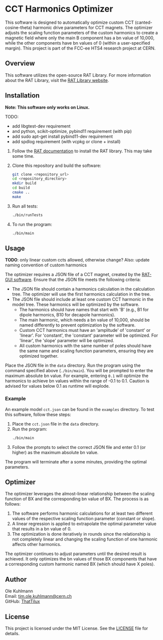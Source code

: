 # CCT Harmonics Optimizer

This software is designed to automatically optimize custom CCT (canted-cosine-theta) harmonic drive parameters for CCT magnets. The optimizer adjusts the scaling function parameters of the custom harmonics to create a magnetic field where only the main B component has a bn value of 10,000, while the other components have bn values of 0 (within a user-specified margin). This project is part of the FCC-ee HTS4 research project at CERN.

## Overview

This software utilizes the open-source RAT Library. For more information about the RAT Library, visit the [RAT Library website](https://rat-gui.com/library.html).

## Installation

**Note: This software only works on Linux.**

TODO: 
- add libgtest-dev requirement
- and python, scikit-optimize, pybind11 requirement (with pip)
- add sudo apt-get install pybind11-dev requirement
- add spdlog requirement (with vcpkg or clone + install)

1. Follow the [RAT documentation](https://gitlab.com/Project-Rat/rat-documentation) to install the RAT library. This may take some time.

2. Clone this repository and build the software:
    ```sh
    git clone <repository_url>
    cd <repository_directory>
    mkdir build
    cd build
    cmake ..
    make
    ```

3. Run all tests:
    ```sh
    ./bin/runTests
    ```

4. To run the program:
    ```sh
    ./bin/main
    ```

## Usage

**TODO**: only linear custom ccts allowed, otherwise change? Also: update naming convention of custom harmonics

The optimizer requires a JSON file of a CCT magnet, created by the [RAT-GUI software](https://rat-gui.com/index.html). Ensure that the JSON file meets the following criteria:

- The JSON file should contain a harmonics calculation in the calculation tree. The optimizer will use the first harmonics calculation in the tree.
- The JSON file should include at least one custom CCT harmonic in the model tree. These harmonics will be optimized by the software.
    - The harmonics should have names that start with 'B' (e.g., B1 for dipole harmonics, B10 for decapole harmonics).
    - The main harmonic, which needs a bn value of 10,000, should be named differently to prevent optimization by the software.
    - Custom CCT harmonics must have an 'amplitude' of 'constant' or 'linear'. For 'constant', the 'constant' parameter will be optimized. For 'linear', the 'slope' parameter will be optimized.
    - All custom harmonics with the same number of poles should have the same name and scaling function parameters, ensuring they are optimized together.


Place the JSON file in the `data` directory. Run the program using the command specified above (`./bin/main`). You will be prompted to enter the maximum absolute bn value. For example, entering `0.1` will optimize the harmonics to achieve bn values within the range of -0.1 to 0.1.
Caution is advised for values below 0.1 as runtime will explode.

### Example

An example model `cct.json` can be found in the `examples` directory. To test this software, follow these steps:

1. Place the `cct.json` file in the `data` directory.
2. Run the program:
    ```sh
    ./bin/main
    ```
3. Follow the prompts to select the correct JSON file and enter 0.1 (or higher) as the maximum absolute bn value.

The program will terminate after a some minutes, providing the optimal parameters.

## Optimizer

The optimizer leverages the almost-linear relationship between the scaling function of BX and the corresponding bn value of BX. The process is as follows:

1. The software performs harmonic calculations for at least two different values of the respective scaling function parameter (constant or slope).
2. A linear regression is applied to extrapolate the optimal parameter value that results in a bn value of 0.
3. The optimization is done iteratively in rounds since the relationship is not completely linear and changing the scaling function of one harmonic affects other harmonics.

The optimizer continues to adjust parameters until the desired result is achieved. It only optimizes the bn values of those BX components that have a corresponding custom harmonic named BX (which should have X poles).

## Author

Ole Kuhlmann  
Email: [tim.ole.kuhlmann@cern.ch](mailto:tim.ole.kuhlmann@cern.ch)  
GitHub: [ThatTilux](https://github.com/ThatTilux)

## License

This project is licensed under the MIT License. See the [LICENSE](LICENSE) file for details.
